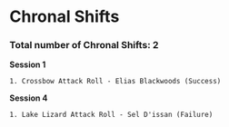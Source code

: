 # Chronal Shifts

### Total number of Chronal Shifts: 2

**Session 1**

	1. Crossbow Attack Roll - Elias Blackwoods (Success)

**Session 4**
	
	1. Lake Lizard Attack Roll - Sel D'issan (Failure)